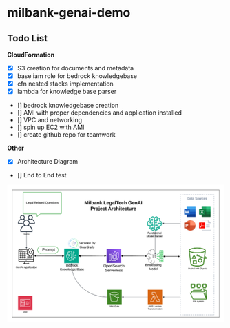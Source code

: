 # milbank-genai-demo

## Todo List
__CloudFormation__

- [x] S3 creation for documents and metadata
- [x] base iam role for bedrock knowledgebase 
- [x] cfn nested stacks implementation
- [x] lambda for knowledge base parser
- [] bedrock knowledgebase creation
- [] AMI with proper dependencies and  application installed
- [] VPC and networking 
- [] spin up EC2 with AMI
- [] create github repo for teamwork

__Other__
- [x] Architecture Diagram
- [] End to End test


[<img src="MilbankLegalDocumentsGenAIArchitecture.png">](/MilbankLegalDocumentsGenAIArchitecture.png)